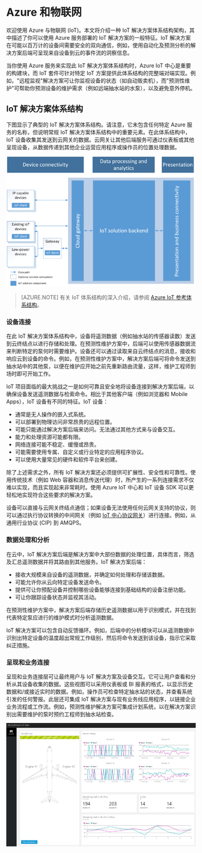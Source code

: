 # Azure 和物联网

欢迎使用 Azure 与物联网 (IoT)。本文将介绍一种 IoT 解决方案体系结构架构，其中描述了你可以使用 Azure 服务部署的 IoT 解决方案的一般特征。IoT 解决方案在可能以百万计的设备间需要安全的双向通信，例如，使用自动化及预测分析的解决方案后端可呈现来自设备到云的事件流的洞察信息。

当你使用 Azure 服务来实现此 IoT 解决方案体系结构时，Azure IoT 中心是重要的构建块，而 IoT 套件可针对特定 IoT 方案提供此体系结构的完整端对端实现。例如，"远程监视"解决方案可让你监视设备的状态（如自动贩卖机），而"预测性维护"可帮助你预测设备的维护需求（例如远端抽水站的水泵），以及避免意外停机。

## IoT 解决方案体系结构

下图显示了典型的 IoT 解决方案体系结构。请注意，它未包含任何特定 Azure 服务的名称，但说明常规 IoT 解决方案体系结构中的重要元素。在此体系结构中，IoT 设备收集其发送到云网关的数据。云网关让其他后端服务可通过仪表板或其他呈现设备，从数据传递到其他企业运营应用程序或操作员的位置处理数据。

![IoT 解决方案体系结构][img-solution-architecture]

> [AZURE.NOTE] 有关 IoT 体系结构的深入介绍，请参阅 [Azure IoT 参考体系结构][lnk-refarch]。

### 设备连接

在此 IoT 解决方案体系结构中，设备将遥测数据（例如抽水站的传感器读数）发送到云终结点以进行存储和处理。在预测性维护方案中，后端可以使用传感器数据流来判断特定的泵何时需要维护。设备还可以通过读取来自云终结点的消息，接收和响应云到设备的命令。例如，在预测性维护方案中，解决方案后端可将命令发送到抽水站中的其他泵，以便在维护应开始之前先重新路由流量，这样，维护工程师到场时即可开始工作。

IoT 项目面临的最大挑战之一是如何可靠且安全地将设备连接到解决方案后端，以确保设备发送遥测数据与检索命令。相比于其他客户端（例如浏览器和 Mobile Apps），IoT 设备有不同的特征。IoT 设备：

- 通常是无人操作的嵌入式系统。
- 可以部署到物理访问非常昂贵的远程位置。
- 可能只能通过解决方案后端来访问。无法通过其他方式来与设备交互。
- 能力和处理资源可能都有限。
- 网络连接可能不稳定、缓慢或昂贵。
- 可能需要使用专属、自定义或行业特定的应用程序协议。
- 可以使用大量常见的硬件和软件平台来创建。

除了上述需求之外，所有 IoT 解决方案还必须提供可扩展性、安全性和可靠性。使用传统技术（例如 Web 容器和消息传送代理）时，所产生的一系列连接需求不仅难以实现，而且实现起来非常耗时。使用 Azure IoT 中心和 IoT 设备 SDK 可以更轻松地实现符合这些要求的解决方案。

设备可以直接与云网关终结点通信；如果设备无法使用任何云网关支持的协议，则可以通过执行协议转换的中间网关（例如 [IoT 中心协议网关][lnk-protocol-gateway]）进行连接。例如，从通用行业协议 (CIP) 到 AMQPS。

### 数据处理和分析

在云中，IoT 解决方案后端是解决方案中大部份数据的处理位置，具体而言，筛选及汇总遥测数据并将其路由到其他服务。IoT 解决方案后端：

- 接收大规模来自设备的遥测数据，并确定如何处理和存储该数据。 
- 可能允许你从云向特定设备发送命令。
- 提供可让你预配设备并控制哪些设备能够连接到基础结构的设备注册功能。
- 可让你跟踪设备状态并监视其活动。

在预测性维护方案中，解决方案后端存储历史遥测数据以用于识别模式，并在找到代表特定泵应进行的维护模式时分析遥测数据。

IoT 解决方案可以包含自动反馈循环。例如，后端中的分析模块可以从遥测数据中识别出特定设备的温度超出常规工作级别，然后将命令发送到该设备，指示它采取纠正措施。

### 呈现和业务连接

呈现和业务连接层可让最终用户与 IoT 解决方案及设备交互。它可让用户查看和分析从其设备收集的数据。这些视图可以采用仪表板或 BI 报表的格式，以显示历史数据和/或接近实时的数据。例如，操作员可检查特定抽水站的状态，并查看系统引发的任何警报。此层还可集成 IoT 解决方案与现有业务线应用程序，以链接企业业务流程或工作流。例如，预测性维护解决方案可集成计划系统，以在解决方案识别出需要维护的泵时预约工程师到抽水站检查。

![IoT 解决方案仪表板][img-dashboard]

[img-solution-architecture]: ./media/iot-azure-and-iot/iot-reference-architecture.png
[img-dashboard]: ./media/iot-azure-and-iot/iot-suite.png

[lnk-machinelearning]: /services/machine-learning/
[Azure IoT Suite]: http://azure.microsoft.com/solutions/iot
[lnk-protocol-gateway]: /documentation/articles/iot-hub-protocol-gateway
[lnk-refarch]: http://download.microsoft.com/download/A/4/D/A4DAD253-BC21-41D3-B9D9-87D2AE6F0719/Microsoft_Azure_IoT_Reference_Architecture.pdf

<!---HONumber=Mooncake_0321_2016-->